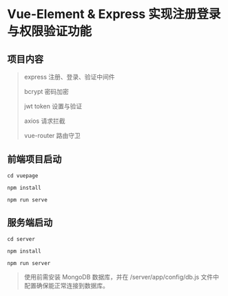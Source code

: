 # Vue-Element & Express 实现注册登录与权限验证功能

## 项目内容
> express 注册、登录、验证中间件
> 
> bcrypt 密码加密
> 
> jwt token 设置与验证
> 
> axios 请求拦截
> 
> vue-router 路由守卫

## 前端项目启动
```
cd vuepage

npm install

npm run serve
```

## 服务端启动
```
cd server

npm install

npm run server
```

> 使用前需安装 MongoDB 数据库，并在 /server/app/config/db.js 文件中配置确保能正常连接到数据库。